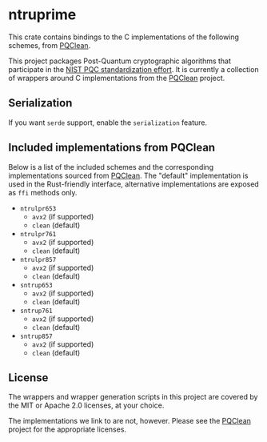 # ntruprime


This crate contains bindings to the C implementations of the following schemes,
from [PQClean][pqclean].

This project packages Post-Quantum cryptographic algorithms that participate in
the [NIST PQC standardization effort][nistpqc]. It is currently a collection of
wrappers around C implementations from the [PQClean][pqclean] project.

## Serialization

If you want `serde` support, enable the `serialization` feature.

## Included implementations from PQClean

Below is a list of the included schemes and the corresponding implementations
sourced from [PQClean][pqclean]. The "default" implementation is used in the
Rust-friendly interface, alternative implementations are exposed as ``ffi``
methods only.

 * ``ntrulpr653``
    * ``avx2`` (if supported)
    * ``clean`` (default)
 * ``ntrulpr761``
    * ``avx2`` (if supported)
    * ``clean`` (default)
 * ``ntrulpr857``
    * ``avx2`` (if supported)
    * ``clean`` (default)
 * ``sntrup653``
    * ``avx2`` (if supported)
    * ``clean`` (default)
 * ``sntrup761``
    * ``avx2`` (if supported)
    * ``clean`` (default)
 * ``sntrup857``
    * ``avx2`` (if supported)
    * ``clean`` (default)


## License

The wrappers and wrapper generation scripts in this project are covered by the
MIT or Apache 2.0 licenses, at your choice.

The implementations we link to are not, however. Please see the [PQClean][pqclean]
project for the appropriate licenses.

[pqclean]: https://github.com/PQClean/PQClean/
[nistpqc]: https://nist.gov/pqc/